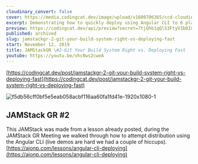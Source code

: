 ```yaml
---
cloudinary_convert: false
cover: https://media.codingcat.dev/image/upload/v1600706365/ccd-cloudinary/f5db56cff0bf5e5eab058acbf116aa60fa1fd41e-1920x1080-1.png
excerpt: Demonstrating how to quickly deploy using Angular CLI to 6 places. Then how to setup CI/CD in Azure, AWS, and Google Cloud Platform.
preview: https://codingcat.dev/api/preview?secret=7tjQhb1qQlS3FtyV3b0I&selectionType=post&selectionSlug=jamstackgr-2-git-your-build-system-right-vs-deploying-fast&_id=ef58c879de824a7297f1aae4f2178519
published: archived
slug: jamstackgr-2-git-your-build-system-right-vs-deploying-fast
start: November 12, 2019
title: JAMStackGR \#2-Git Your Build System Right vs. Deploying Fast
youtube: https://youtu.be/vhc0ws2cweA
---
```


[https://codingcat.dev/post/jamstackgr-2-git-your-build-system-right-vs-deploying-fast](https://codingcat.dev/post/jamstackgr-2-git-your-build-system-right-vs-deploying-fast)

![f5db56cff0bf5e5eab058acbf116aa60fa1fd41e-1920x1080-1](https://media.codingcat.dev/image/upload/v1657636762/main-codingcatdev-photo/24c79182-dbf8-4d7d-b20f-4a369a52b8ed.jpg)

## JAMStack GR #2

This JAMStack was made from a lesson already posted, during the JAMStack GR Meeting we walked through how to attempt distribution using the Angular CLI (live demos are hard we had a couple of hiccups).[https://ajonp.com/lessons/angular-cli-deploying](https://ajonp.com/lessons/angular-cli-deploying)
